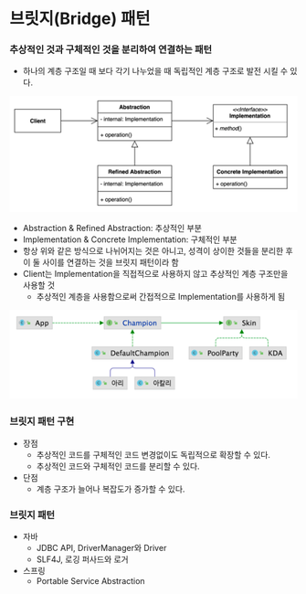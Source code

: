 # 브릿지(Bridge) 패턴
### 추상적인 것과 구체적인 것을 분리하여 연결하는 패턴
- 하나의 계층 구조일 때 보다 각기 나누었을 때 독립적인 계층 구조로 발전 시킬 수 있다.

![img.png](bridge1.png)

- Abstraction & Refined Abstraction: 추상적인 부분
- Implementation & Concrete Implementation: 구체적인 부분
- 항상 위와 같은 방식으로 나뉘어지는 것은 아니고, 성격이 상이한 것들을 분리한 후 이 둘 사이를 연결하는 것을 브릿지 패턴이라 함
- Client는 Implementation을 직접적으로 사용하지 않고 추상적인 계층 구조만을 사용할 것
  - 추상적인 계층을 사용함으로써 간접적으로 Implementation를 사용하게 됨

![img.png](bridge2.png)

### 브릿지 패턴 구현
- 장점
  - 추상적인 코드를 구체적인 코드 변경없이도 독립적으로 확장할 수 있다.
  - 추상적인 코드와 구체적인 코드를 분리할 수 있다.
- 단점
  - 계층 구조가 늘어나 복잡도가 증가할 수 있다.

### 브릿지 패턴
- 자바
  - JDBC API, DriverManager와 Driver
  - SLF4J, 로깅 퍼사드와 로거
- 스프링
  - Portable Service Abstraction